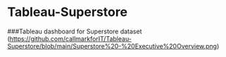 # Tableau-Superstore
###Tableau dashboard for Superstore dataset
(https://github.com/callmarkforIT/Tableau-Superstore/blob/main/Superstore%20-%20Executive%20Overview.png)
